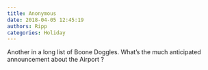 ```yaml
---
title: Anonymous
date: 2018-04-05 12:45:19
authors: Ripp
categories: Holiday
---
```


 Another in a long list of Boone Doggles. 
What’s the much anticipated announcement about the Airport ?
